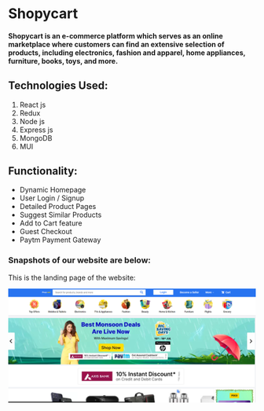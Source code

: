 # Shopycart
<h4>Shopycart is an e-commerce platform which serves as an online marketplace where customers can find an extensive selection of products,
  including electronics, fashion and apparel, home appliances, furniture, books, toys, and more. </h4>

## Technologies Used:
1. React js
2. Redux
3. Node js
4. Express js
5. MongoDB
6. MUI

## Functionality:

- Dynamic Homepage
- User Login / Signup
- Detailed Product Pages
- Suggest Similar Products
- Add to Cart feature
- Guest Checkout
- Paytm Payment Gateway


### Snapshots of our website are below:

This is the landing page of the website:

![snap1](https://github.com/RahulGaurr/Shopycart/blob/master/server/Screenshot%20(3782).png?raw=true)


